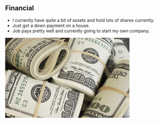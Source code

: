 ## Financial 

- I currently have quite a bit of assets and hold lots of shares currently.
- Just got a down payment on a house.
- Job pays pretty well and currently going to start my own company.

![flickr = money](rich.jpg)